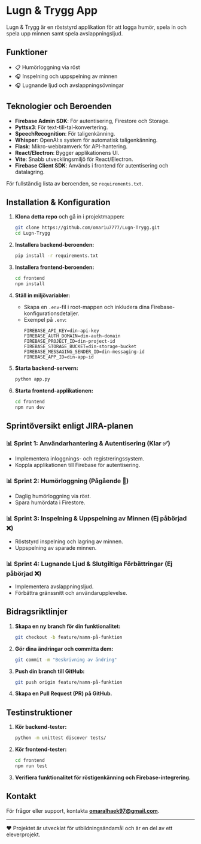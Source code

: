 # Lugn & Trygg App

Lugn & Trygg är en röststyrd applikation för att logga humör, spela in och spela upp minnen samt spela avslappningsljud.

## Funktioner

- 📋 Humörloggning via röst
- 🎧 Inspelning och uppspelning av minnen
- 🎧 Lugnande ljud och avslappningsövningar

## Teknologier och Beroenden

- **Firebase Admin SDK**: För autentisering, Firestore och Storage.
- **Pyttsx3**: För text-till-tal-konvertering.
- **SpeechRecognition**: För taligenkänning.
- **Whisper**: OpenAI\:s system för automatisk taligenkänning.
- **Flask**: Mikro-webbramverk för API-hantering.
- **React/Electron**: Bygger applikationens UI.
- **Vite**: Snabb utvecklingsmiljö för React/Electron.
- **Firebase Client SDK**: Används i frontend för autentisering och datalagring.

För fullständig lista av beroenden, se `requirements.txt`.

## Installation & Konfiguration

1. **Klona detta repo** och gå in i projektmappen:

   ```bash
   git clone https://github.com/omar1u7777/Lugn-Trygg.git
   cd Lugn-Trygg
   ```

2. **Installera backend-beroenden:**

   ```bash
   pip install -r requirements.txt
   ```

3. **Installera frontend-beroenden:**

   ```bash
   cd frontend
   npm install
   ```

4. **Ställ in miljövariabler:**

   - Skapa en `.env`-fil i root-mappen och inkludera dina Firebase-konfigurationsdetaljer.
   - Exempel på `.env`:
     ```env
     FIREBASE_API_KEY=din-api-key
     FIREBASE_AUTH_DOMAIN=din-auth-domain
     FIREBASE_PROJECT_ID=din-project-id
     FIREBASE_STORAGE_BUCKET=din-storage-bucket
     FIREBASE_MESSAGING_SENDER_ID=din-messaging-id
     FIREBASE_APP_ID=din-app-id
     ```

5. **Starta backend-servern:**

   ```bash
   python app.py
   ```

6. **Starta frontend-applikationen:**

   ```bash
   cd frontend
   npm run dev
   ```

## Sprintöversikt enligt JIRA-planen

### 📊 **Sprint 1: Användarhantering & Autentisering (Klar ✅)**

- Implementera inloggnings- och registreringssystem.
- Koppla applikationen till Firebase för autentisering.

### 📊 **Sprint 2: Humörloggning (Pågående 🚧)**

- Daglig humörloggning via röst.
- Spara humördata i Firestore.

### 📊 **Sprint 3: Inspelning & Uppspelning av Minnen (Ej påbörjad ❌)**

- Röststyrd inspelning och lagring av minnen.
- Uppspelning av sparade minnen.

### 📊 **Sprint 4: Lugnande Ljud & Slutgiltiga Förbättringar (Ej påbörjad ❌)**

- Implementera avslappningsljud.
- Förbättra gränssnitt och användarupplevelse.

## Bidragsriktlinjer

1. **Skapa en ny branch för din funktionalitet:**
   ```bash
   git checkout -b feature/namn-på-funktion
   ```
2. **Gör dina ändringar och committa dem:**
   ```bash
   git commit -m "Beskrivning av ändring"
   ```
3. **Push din branch till GitHub:**
   ```bash
   git push origin feature/namn-på-funktion
   ```
4. **Skapa en Pull Request (PR) på GitHub.**

## Testinstruktioner

1. **Kör backend-tester:**
   ```bash
   python -m unittest discover tests/
   ```
2. **Kör frontend-tester:**
   ```bash
   cd frontend
   npm run test
   ```
3. **Verifiera funktionalitet för röstigenkänning och Firebase-integrering.**

## Kontakt

För frågor eller support, kontakta **[omaralhaek97@gmail.com](mailto\:omaralhaek97@gmail.com)**.

---

❤️ Projektet är utvecklat för utbildningsändamål och är en del av ett eleverprojekt.

